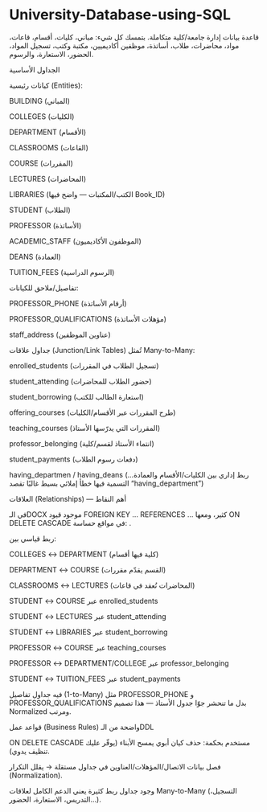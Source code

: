 # University-Database-using-SQL
قاعدة بيانات إدارة جامعة/كلية متكاملة. بتمسك كل شيء: مباني، كليات، أقسام، قاعات، مواد، محاضرات، طلاب، أساتذة، موظفين أكاديميين، مكتبة وكتب، تسجيل المواد، الحضور، الاستعارة، والرسوم.


الجداول الأساسية 

كيانات رئيسية (Entities):

BUILDING (المباني)

COLLEGES (الكليات)

DEPARTMENT (الأقسام)

CLASSROOMS (القاعات)

COURSE (المقررات)

LECTURES (المحاضرات)

LIBRARIES (الكتب/المكتبات — واضح فيها Book_ID)

STUDENT (الطلاب)

PROFESSOR (الأساتذة)

ACADEMIC_STAFF (الموظفون الأكاديميون)

DEANS (العمادة)

TUITION_FEES (الرسوم الدراسية)

تفاصيل/ملاحق للكيانات:

PROFESSOR_PHONE (أرقام الأساتذة)

PROFESSOR_QUALIFICATIONS (مؤهلات الأساتذة)

staff_address (عناوين الموظفين)

جداول علاقات (Junction/Link Tables) تُمثل Many-to-Many:

enrolled_students (تسجيل الطلاب في المقررات)

student_attending (حضور الطلاب للمحاضرات)

student_borrowing (استعارة الطالب للكتب)

offering_courses (طرح المقررات عبر الأقسام/الكليات)

teaching_courses (المقررات التي يدرّسها الأستاذ)

professor_belonging (انتماء الأستاذ لقسم/كلية)

student_payments (دفعات رسوم الطلاب)

having_departmen / having_deans (ربط إداري بين الكليات/الأقسام والعمادة… التسمية فيها خطأ إملائي بسيط غالبًا تقصد “having_department”)

العلاقات (Relationships) — أهم النقاط

في الـDOCX موجود قيود FOREIGN KEY … REFERENCES … كثير، ومعها ON DELETE CASCADE في مواقع حساسة:
.

ربط قياسي بين:

COLLEGES ↔ DEPARTMENT (كلية فيها أقسام)

DEPARTMENT ↔ COURSE (القسم يقدّم مقررات)

CLASSROOMS ↔ LECTURES (المحاضرات تُعقد في قاعات)

STUDENT ↔ COURSE عبر enrolled_students

STUDENT ↔ LECTURES عبر student_attending

STUDENT ↔ LIBRARIES عبر student_borrowing

PROFESSOR ↔ COURSE عبر teaching_courses

PROFESSOR ↔ DEPARTMENT/COLLEGE عبر professor_belonging

STUDENT ↔ TUITION_FEES عبر student_payments

فيه جداول تفاصيل (1-to-Many) مثل PROFESSOR_PHONE و PROFESSOR_QUALIFICATIONS بدل ما تنحشر جوّا جدول الأستاذ — هذا تصميم Normalized ومرتب.

قواعد عمل (Business Rules) واضحة من الـDDL

ON DELETE CASCADE مستخدم بحكمة: حذف كيان أبوي يمسح الأبناء (يوفّر عليك تنظيف يدوي).

فصل بيانات الاتصال/المؤهلات/العناوين في جداول مستقلة → يقلل التكرار (Normalization).

وجود جداول ربط كثيرة يعني الدعم الكامل لعلاقات Many-to-Many (التسجيل، التدريس، الاستعارة، الحضور…).
